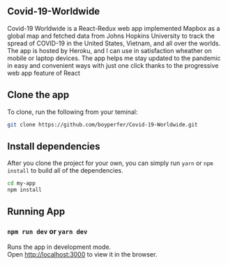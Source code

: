 ## Covid-19-Worldwide

Covid-19 Worldwide is a React-Redux web app implemented Mapbox as a global map and fetched data from Johns Hopkins University to track the spread of COVID-19 in the United States, Vietnam, and all over the worlds. The app is hosted by Heroku, and I can use in satisfaction wheather on mobile or laptop devices. The app helps me stay updated to the pandemic in easy and convenient ways with just one click thanks to the progressive web app feature of React

## Clone the app
To clone, run the following from your teminal:
```sh
git clone https://github.com/boyperfer/Covid-19-Worldwide.git
```

## Install dependencies
After you clone the project for your own, you can simply run `yarn` or `npm install` to build all of the dependencies.
```sh
cd my-app
npm install
```


## Running App
### `npm run dev` or `yarn dev`
Runs the app in development mode.<br>
Open [http://localhost:3000](http://localhost:3000) to view it in the browser.
